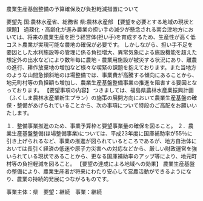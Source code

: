 農業生産基盤整備の予算確保及び負担軽減措置について

要望先	国:農林水産省、総務省
	県:農林水産部
【要望を必要とする地域の現状と課題】
過疎化・高齢化が進み農業の担い手の減少が懸念される南会津地方においては、将来の農業生産を担う経営体(担い手)を育成するため、生産性が高く低コスト農業が実現可能な農地の確保が必要です。
しかしながら、担い手不足を要因とした水利施設等の管理に係る負担増大、異常気象による施設機能を超えた想定外の出水などにより数年毎に農地・農業用施設が被災する状況にあり、離農の進行、耕作放棄地の増加など様々な喫緊の課題を抱えております。また当地方のような山間急傾斜地のほ場整備では、事業費が高騰する傾向にあることから、地元町村等の負担額も増加し、農業生産基盤整備事業の推進を阻害する要因となっております。
【要望事項の内容】
つきましては、福島県農林水産業振興計画（ふくしま農林水産業新生プラン）の施策の展開方向において農業生産基盤の確保・整備があげられていることから、次の事項について特段のご高配をお願いいたします。

１．整備事業推進のため、事業予算枠と要望事業量の確保を図ること。
２．農業生産基盤整備(ほ場整備事業)については、平成23年度に国庫補助率が55％に引き上げられるなど、事業の推進が図られているところであるが、地方自治体においては長引く経済の低迷や原子力災害への対応などから、厳しい財政運営を強いられている現状であることから、更なる国庫補助率のアップ等により、地元町村等の負担軽減を図ること。
【要望の達成による地域への効果】
農業生産基盤の整備により、農業生産者が将来にわたり安心して営農活動ができるようになり、農業の持続的発展につながるものです。









事業主体：県　要望：継続　事業：継続